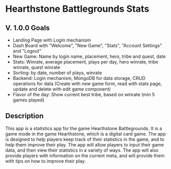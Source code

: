# Hearthstone Battlegrounds Stats

## V. 1.0.0 Goals

- Landing Page with Login mechanism
- Dash Board with "Welcome", "New Game", "Stats", "Account Settings" and "Logout"
- New Game: Name by login name, placement, hero, tribe and quest, date
- Stats: Winrate, average placement, plays per day, hero winrate, tribe winrate, quest winrate
- Sorting: by date, number of plays, winrate
- Backend: Login mechanism, MongoDB for data storage, CRUD operations for data (Create with new game form, read with stats page, update and delete with edit game component)
- Flavor of the day: Show current best tribe, based on winrate (min 5 games played)

## Description

This app is a statistics app for the game Hearthstone Battlegrounds. It is a game mode in the game Hearthstone, which is a digital card game. The app is designed to help players keep track of their statistics in the game, and to help them improve their play. The app will allow players to input their game data, and then view their statistics in a variety of ways. The app will also provide players with information on the current meta, and will provide them with tips on how to improve their play.